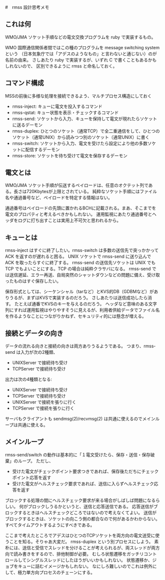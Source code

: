 #　rmss 設計思考メモ
## これは何
WMO/JMA ソケット手順などの電文交換プログラムを ruby で実装するもの。

WMO 国際通信関係者間ではこの種のプログラムを message switching system という
（日本気象庁では「アデスのようなもの」と言わないと通じない）のが名前の由来。
さしあたり ruby で実装するが、いずれ C で書くこともあるかもしれないので、
区別できるように rmss と命名しておく。

## コマンド構成
MSSの前後に多様な処理を接続できるよう、マルチプロセス構造にしておく

* rmss-inject: キューに電文を投入するコマンド
* rmss-qstat: キュー状態を表示・チェックするコマンド
* rmss-send: ソケットから入力、キューを保持して電文が現れたらソケットに送るデーモン
* rmss-duplex: ひとつのソケット（通常TCP）で全二重通信をして、ひとつのソケット（通常UNIX）から読みつつ別のソケット（通常UNIX）に書く
* rmss-switch: ソケットから入力、電文を受けたら設定により他の多数ソケットに配信するデーモン
* rmss-store: ソケットを待ち受けて電文を保存するデーモン

## 電文とは
WMO/JMA ソケット手順が伝送するペイロードは、任意のオクテット列である。長さは720Kbytesが上限とされている。
純粋なソケット手順にはファイル名や通過番号など、ペイロードを特定する情報はない。

通過番号はペイロードの先頭に置かれるBCHに記載される。まあ、そこまでを電文のプロパティと考えるべきかもしれない。
運用監視にあたり通過番号とヘッダをログに打ち出すことは実用上不可欠と思われるから。

## キューとは
rmss-inject はすぐに終了したい。rmss-switch は多数の送信先で突っかかって ACK を返すのが遅れると困る。
UNIX ソケットで rmss-send に送り込んで ACK を取ったらすぐに終了する。
rmss-send の送信先ソケットは UNIX でも TCP でもよいことにする。TCP の場合は純粋クラサバになる。
rmss-send では送信遅延、エラー再送、自局突然のシャットダウンなどの問題に備え、受け取ったものはすぐ保存したい。

保存形式としては、シーケンシャル（tarなど）とKVS的DB（GDBMなど）がありうるが、まずはKVSで実装するのだろう。
さしあたりは送信成功したら消す。
たとえば通番でKVSのキーを与えるのだろう。
ヘッダなど意味のある文字列にすれば運用監視はやりやすそうに見えるが、利用者供給データでファイル名を作るようなことにつながりかねず、セキュリティ的には懸念が増える。

## 接続とデータの向き
データの流れる向きと接続の向きは両方ありうるようである。
つまり、rmss-send は入力が次の2種類、

* UNIXServer で接続待ち受け
* TCPServer で接続待ち受け

出力は次の4種類となる:

* UNIXServer で接続待ち受け
* TCPServer で接続待ち受け
* UNIXServer で接続を張りに行く
* TCPServer で接続を張りに行く

サーバもクライアントも sendmsg(2)/recvmsg(2) は共通に使えるのでメインループは共通に使える。

## メインループ

rmss-send/switch の動作は基本的に「１電文受けたら、保存・送信・保存破棄」のループ。
ただし、
* 受けた電文がチェックポイント要求つきであれば、保存後ただちにチェックポイント応答を返す
* 受けた電文がヘルスチェック要求であれば、送信に入らずヘルスチェック応答を返す

ブロックする処理の間にヘルスチェック要求が来る場合がしばしば問題になるらしい。
何がブロックしうるかというと、送信と応答送信である。
応答送信がブロックするときはヘルスチェックどころではないので考えなくてよい。
送信がブロックするときは、ソケットの向こう側の都合なので何があるかわからない。
すべてタイムアウトするようにすべきである。

ここまで考えたところでアデスはひとつのTCPソケットを両方向の電文送受に使うことを知る。そりゃあ大変だ。 rmss-duplex という別プロセスにしよう。
素朴には、送信と受信でスレッドを分けることが考えられるが、両スレッドが両方向で読み書きをするので、排他制御が必要。
むしろ状態遷移をガッチリコントロールしてシングルスレッドにしたほうがいいかもしれない。
状態遷移か、ジョブをキューに詰むイメージかもしれない。
なにしろ難しいのでこれは例外にして、極力単方向プロセスのチェーンにする。


